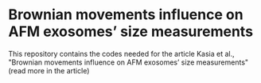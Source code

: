 # Brownian movements influence on AFM exosomes’ size measurements

This repository contains the codes needed for the article Kasia et al., "Brownian movements influence on AFM exosomes’ size measurements"(read more in the article)
